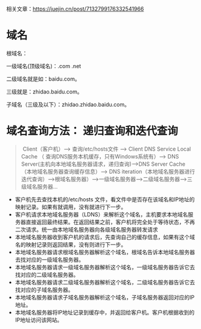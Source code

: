相关文章：https://juejin.cn/post/7132799176332541966
# 域名

根域名：

一级域名(顶级域名)：.com  .net

二级域名就是如：baidu.com。

三级就是：zhidao.baidu.com。

子域名（三级及以下）：zhidao.zhidao.baidu.com。

# 域名查询方法： 递归查询和迭代查询

>  Client（客户机）--> 查询/etc/hosts文件 --> Client DNS Service Local Cache （ 查询DNS服务本机缓存，只有Windows系统有）--> DNS Server(主机向本地域名服务器请求，递归查询)-->DNS Server Cache （本地域名服务器查询缓存信息）--> DNS iteration（本地域名服务器进行迭代查询）——>根域名服务器）-->一级域名服务器-->二级域名服务器-->三级域名服务器...

* 客户机先去查找本机的/etc/hosts 文件，看文件中是否存在该域名和IP地址的映射记录。如果有就调用，没有就进行下一步。
* 客户机请求本地域名服务器（LDNS）来解析这个域名，主机要求本地域名服务器直接返回最终结果。在返回结果之前，客户机将完全处于等待状态，不再二次请求。统一由本地域名服务器向各级域名服务器转发请求
* 本地域名服务器收到客户机的请求后，先查询自己的缓存信息，如果有这个域名的映射记录则返回结果，没有则进行下一步。
* 本地域名服务器请求根域名服务器解析这个域名，根域名告诉本地域名服务器去找对应的一级域名服务器。
* 本地域名服务器请求一级域名服务器解析这个域名，一级域名服务器告诉它去找对应的二级域名服务器。
* 本地域名服务器请求二级域名服务器解析这个域名，二级域名服务器告诉它去找对应的子域名服务器。
* 本地域名服务器请求子域名服务器解析这个域名，子域名服务器返回对应的IP地址。
* 本地域名服务器将IP地址记录到缓存中，并返回给客户机。客户机根据收到的IP地址访问该网站。